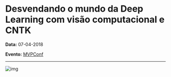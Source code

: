 # Desvendando o mundo da Deep Learning com visão computacional e CNTK

**Data:** 07-04-2018

**Evento:** [MVPConf](https://www.mvpconf.com.br/)

---

![img](http://www.vitormeriat.com.br/assets/images/logo-d.png)
